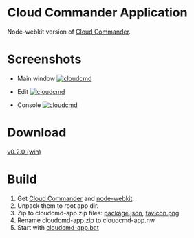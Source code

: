 Cloud Commander Application
============
Node-webkit version of [Cloud Commander](http://coderaiser.github.io/cloudcmd "Cloud Commander").

Screenshots
============
[MainIMG]: https://raw.github.com/coderaiser/cloudcmd-screenshot/master/cloudcmd-v0.3.0.png "Cloud Commander App (main)"
[MainURL]: https://github.com/coderaiser/cloudcmd-screenshot/blob/master/cloudcmd-v0.3.0.png

[EditIMG]: https://raw.github.com/coderaiser/cloudcmd-screenshot/master/cloudcmd-v0.3.0-edit.png "Cloud Commander App (edit)"
[EditURL]: https://github.com/coderaiser/cloudcmd-screenshot/blob/master/cloudcmd-v0.3.0-edit.png

[ConsoleIMG]: https://raw.github.com/coderaiser/cloudcmd-screenshot/master/cloudcmd-v0.3.0-console.png "Cloud Commander App (view"
[ConsoleURL]: https://github.com/coderaiser/cloudcmd-screenshot/blob/master/cloudcmd-v0.3.0-console.png

- Main window
[![cloudcmd][MainIMG]][MainURL]

- Edit
[![cloudcmd][EditIMG]][EditURL]

- Console
[![cloudcmd][ConsoleIMG]][ConsoleURL]

Download
============
[v0.2.0 (win)](https://dl.dropboxusercontent.com/u/43525014/cloudcmd/cloudcmd-app/cloudcmd-app-v0-2-0.zip)

Build
============
1. Get [Cloud Commander](http://coderaiser.github.io/cloudcmd "Cloud Commander") and [node-webkit](http://github.com/rogerwang/node-webkit "node-webkit").
2. Unpack them to root app dir.
3. Zip to cloudcmd-app.zip files: [package.json](http://github.com/coderaiser/cloudcmd-app/blob/master/package.json), [favicon.png](http://github.com/coderaiser/cloudcmd-app/blob/master/favicon.png)
4. Rename cloudcmd-app.zip to cloudcmd-app.nw
5. Start with [cloudcmd-app.bat](http://github.com/coderaiser/cloudcmd-app/blob/master/cloudcmd-app.bat)
